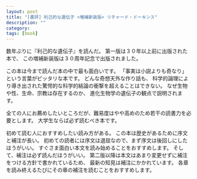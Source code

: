 ```yaml
---
layout: post
title: "[書評] 利己的な遺伝子 <増補新装版> リチャード・ドーキンス"
description: ""
category: 
tags: [book]
---
```


数年ぶりに『利己的な遺伝子』を読んだ。
第一版は３０年以上前に出版された本で、
この増補新装版は３０周年記念で出版されました。


この本は今まで読んだ本の中で最も面白いです。
「事実は小説よりも奇なり」という言葉がピッタリな本です。
どんな奇想天外な作り話も、
科学的論理により導き出された驚愕的な科学的結論の衝撃を超えることはできない。
なぜ生物や性、生命、宗教は存在するのか、
進化生物学の遺伝子の観点で説明されます。

全ての人にお薦めしたいところだが、難易度はやや高めのため若干の読書力を必要とします。
大学生ならば必ず読むべき本です。

初めて読む人におすすめしたい読み方がある。
この本は歴史があるために序文と補注が長い。
初めての読者には序文は退屈なので、まず序文は後回しにしたほうがいい。
すぐさま面白い本文を読み始めることをおすすめします。
そして、補注は必ず読んだほうがいい。
第二版以降は本文はあまり変更せずに補注をつける方針で書かれているため、
最新の知見は補注にかかれています。
各章を読み終えるたびにその章の補注を読むことをおすすめします。
